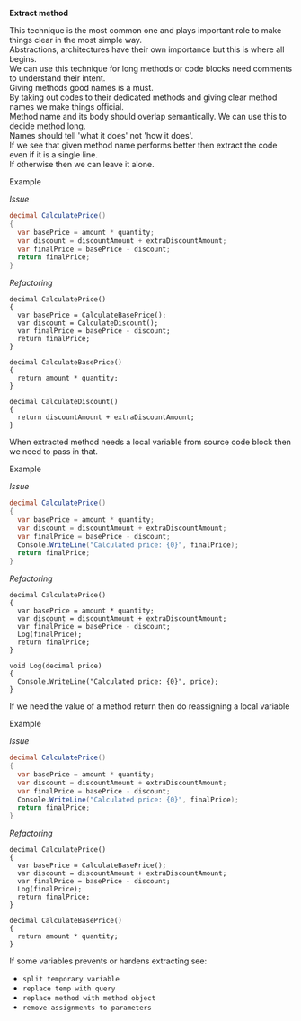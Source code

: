 **Extract method**

This technique is the most common one and plays important role to make things clear in the most simple way.  
Abstractions, architectures have their own importance but this is where all begins.  
We can use this technique for long methods or code blocks need comments to understand their intent.  
Giving methods good names is a must.   
By taking out codes to their dedicated methods and giving clear method names we make things official.  
Method name and its body should overlap semantically. We can use this to decide method long.  
Names should tell 'what it does' not 'how it does'.  
If we see that given method name performs better then extract the code even if it is a single line.  
If otherwise then we can leave it alone.  

Example

_Issue_

```csharp
decimal CalculatePrice()
{
  var basePrice = amount * quantity;
  var discount = discountAmount + extraDiscountAmount;
  var finalPrice = basePrice - discount;
  return finalPrice;
}
```

_Refactoring_

```chsarp
decimal CalculatePrice()
{
  var basePrice = CalculateBasePrice();
  var discount = CalculateDiscount();
  var finalPrice = basePrice - discount;
  return finalPrice;
}

decimal CalculateBasePrice()
{
  return amount * quantity;
}

decimal CalculateDiscount()
{
  return discountAmount + extraDiscountAmount;
}
```

When extracted method needs a local variable from source code block then we need to pass in that.

Example

_Issue_

```csharp
decimal CalculatePrice()
{
  var basePrice = amount * quantity;
  var discount = discountAmount + extraDiscountAmount;
  var finalPrice = basePrice - discount;
  Console.WriteLine("Calculated price: {0}", finalPrice);
  return finalPrice;
}
```

_Refactoring_

```chsarp
decimal CalculatePrice()
{
  var basePrice = amount * quantity;
  var discount = discountAmount + extraDiscountAmount;
  var finalPrice = basePrice - discount;
  Log(finalPrice);
  return finalPrice;
}

void Log(decimal price)
{
  Console.WriteLine("Calculated price: {0}", price);
}
```

If we need the value of a method return then do reassigning a local variable

Example

_Issue_

```csharp
decimal CalculatePrice()
{
  var basePrice = amount * quantity;
  var discount = discountAmount + extraDiscountAmount;
  var finalPrice = basePrice - discount;
  Console.WriteLine("Calculated price: {0}", finalPrice);
  return finalPrice;
}
```

_Refactoring_

```chsarp
decimal CalculatePrice()
{
  var basePrice = CalculateBasePrice();
  var discount = discountAmount + extraDiscountAmount;
  var finalPrice = basePrice - discount;
  Log(finalPrice);
  return finalPrice;
}

decimal CalculateBasePrice()
{
  return amount * quantity;
}
```

If some variables prevents or hardens extracting see:
* `split temporary variable`
* `replace temp with query`
* `replace method with method object`
* `remove assignments to parameters`
